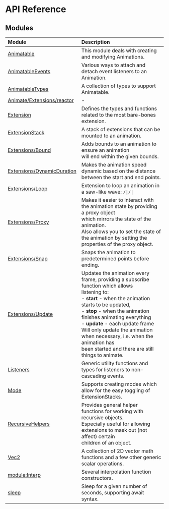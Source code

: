 # API Reference

## Modules

| Module | Description |
| :------ | :------ |
| [Animatable](Animatable/index.md) | This module deals with creating and modifying Animations. |
| [AnimatableEvents](AnimatableEvents/index.md) | Various ways to attach and detach event listeners to an Animation. |
| [AnimatableTypes](AnimatableTypes/index.md) | A collection of types to support Animatable. |
| [Animate/Extensions/reactor](Animate/Extensions/reactor/index.md) | - |
| [Extension](Extension/index.md) | Defines the types and functions related to the most bare-bones<br />extension. |
| [ExtensionStack](ExtensionStack/index.md) | A stack of extensions that can be mounted to an animation. |
| [Extensions/Bound](Extensions/Bound/index.md) | Adds bounds to an animation to ensure an animation<br />will end within the given bounds. |
| [Extensions/DynamicDuration](Extensions/DynamicDuration/index.md) | Makes the animation speed dynamic based on the distance between the start and end points. |
| [Extensions/Loop](Extensions/Loop/index.md) | Extension to loop an animation in a saw-like wave: `/\|/\|` |
| [Extensions/Proxy](Extensions/Proxy/index.md) | Makes it easier to interact with the animation state by providing a proxy object<br />which mirrors the state of the animation.<br />Also allows you to set the state of the animation by setting the properties of the proxy object. |
| [Extensions/Snap](Extensions/Snap/index.md) | Snaps the animation to predetermined points before ending. |
| [Extensions/Update](Extensions/Update/index.md) | Updates the animation every frame, providing a subscribe function which allows<br />listening to:<br />- **start** - when the animation starts to be updated,<br />- **stop** - when the animation finishes animating everything<br />- **update** - each update frame<br />Will only update the animation when necessary, i.e. when the animation has<br />been started and there are still things to animate. |
| [Listeners](Listeners/index.md) | Generic utility functions and types for listeners to non-cascading events. |
| [Mode](Mode/index.md) | Supports creating modes which allow for the easy toggling of ExtensionStacks. |
| [RecursiveHelpers](RecursiveHelpers/index.md) | Provides general helper functions for working with recursive objects.<br />Especially useful for allowing extensions to mask out (not affect) certain<br />children of an object. |
| [Vec2](Vec2/index.md) | A collection of 2D vector math functions and a few other generic scalar operations. |
| [module:Interp](module:Interp/index.md) | Several interpolation function constructors. |
| [sleep](sleep/index.md) | Sleep for a given number of seconds, supporting await syntax. |
